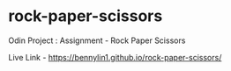 # rock-paper-scissors
Odin Project : Assignment - Rock Paper Scissors

Live Link - https://bennylin1.github.io/rock-paper-scissors/